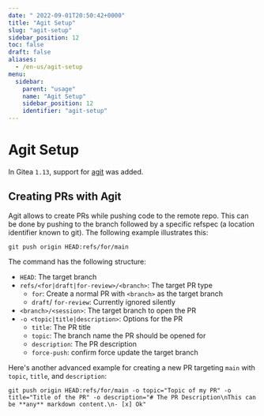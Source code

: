 ```yaml
---
date: "	2022-09-01T20:50:42+0000"
title: "Agit Setup"
slug: "agit-setup"
sidebar_position: 12
toc: false
draft: false
aliases:
  - /en-us/agit-setup
menu:
  sidebar:
    parent: "usage"
    name: "Agit Setup"
    sidebar_position: 12
    identifier: "agit-setup"
---
```


# Agit Setup

In Gitea `1.13`, support for [agit](https://git-repo.info/en/2020/03/agit-flow-and-git-repo/) was added.

## Creating PRs with Agit

Agit allows to create PRs while pushing code to the remote repo.
This can be done by pushing to the branch followed by a specific refspec (a location identifier known to git).
The following example illustrates this:

```shell
git push origin HEAD:refs/for/main
```

The command has the following structure:

- `HEAD`: The target branch
- `refs/<for|draft|for-review>/<branch>`: The target PR type
  - `for`: Create a normal PR with `<branch>` as the target branch
  - `draft`/ `for-review`: Currently ignored silently
- `<branch>/<session>`: The target branch to open the PR
- `-o <topic|title|description>`: Options for the PR
  - `title`: The PR title
  - `topic`: The branch name the PR should be opened for
  - `description`: The PR description
  - `force-push`: confirm force update the target branch

Here's another advanced example for creating a new PR targeting `main` with `topic`, `title`, and `description`:

```shell
git push origin HEAD:refs/for/main -o topic="Topic of my PR" -o title="Title of the PR" -o description="# The PR Description\nThis can be **any** markdown content.\n- [x] Ok"
```
